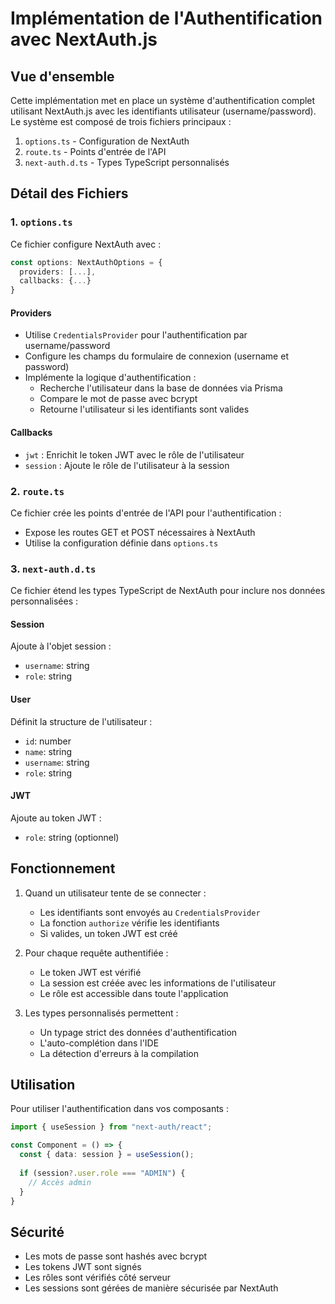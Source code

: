 # Implémentation de l'Authentification avec NextAuth.js

## Vue d'ensemble

Cette implémentation met en place un système d'authentification complet utilisant NextAuth.js avec les identifiants utilisateur (username/password). Le système est composé de trois fichiers principaux :

1. `options.ts` - Configuration de NextAuth
2. `route.ts` - Points d'entrée de l'API
3. `next-auth.d.ts` - Types TypeScript personnalisés

## Détail des Fichiers

### 1. `options.ts`

Ce fichier configure NextAuth avec :

```typescript
const options: NextAuthOptions = {
  providers: [...],
  callbacks: {...}
}
```

#### Providers
- Utilise `CredentialsProvider` pour l'authentification par username/password
- Configure les champs du formulaire de connexion (username et password)
- Implémente la logique d'authentification :
  - Recherche l'utilisateur dans la base de données via Prisma
  - Compare le mot de passe avec bcrypt
  - Retourne l'utilisateur si les identifiants sont valides

#### Callbacks
- `jwt` : Enrichit le token JWT avec le rôle de l'utilisateur
- `session` : Ajoute le rôle de l'utilisateur à la session

### 2. `route.ts`

Ce fichier crée les points d'entrée de l'API pour l'authentification :
- Expose les routes GET et POST nécessaires à NextAuth
- Utilise la configuration définie dans `options.ts`

### 3. `next-auth.d.ts`

Ce fichier étend les types TypeScript de NextAuth pour inclure nos données personnalisées :

#### Session
Ajoute à l'objet session :
- `username`: string
- `role`: string

#### User
Définit la structure de l'utilisateur :
- `id`: number
- `name`: string
- `username`: string
- `role`: string

#### JWT
Ajoute au token JWT :
- `role`: string (optionnel)

## Fonctionnement

1. Quand un utilisateur tente de se connecter :
   - Les identifiants sont envoyés au `CredentialsProvider`
   - La fonction `authorize` vérifie les identifiants
   - Si valides, un token JWT est créé

2. Pour chaque requête authentifiée :
   - Le token JWT est vérifié
   - La session est créée avec les informations de l'utilisateur
   - Le rôle est accessible dans toute l'application

3. Les types personnalisés permettent :
   - Un typage strict des données d'authentification
   - L'auto-complétion dans l'IDE
   - La détection d'erreurs à la compilation

## Utilisation

Pour utiliser l'authentification dans vos composants :

```typescript
import { useSession } from "next-auth/react";

const Component = () => {
  const { data: session } = useSession();
  
  if (session?.user.role === "ADMIN") {
    // Accès admin
  }
}
```

## Sécurité

- Les mots de passe sont hashés avec bcrypt
- Les tokens JWT sont signés
- Les rôles sont vérifiés côté serveur
- Les sessions sont gérées de manière sécurisée par NextAuth

